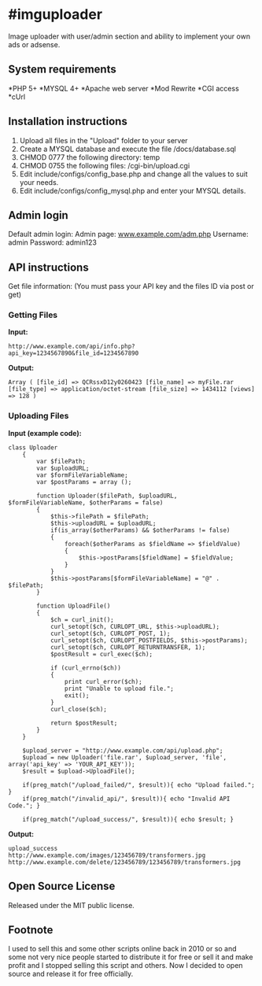 #imguploader
===========

Image uploader with user/admin section and ability to implement your own ads or adsense.

## System requirements

*PHP 5+
*MYSQL 4+
*Apache web server
*Mod Rewrite
*CGI access
*cUrl

## Installation instructions

1. Upload all files in the "Upload" folder to your server
2. Create a MYSQL database and execute the file /docs/database.sql
3. CHMOD 0777 the following directory: temp
4. CHMOD 0755 the following files: /cgi-bin/upload.cgi
5. Edit include/configs/config_base.php and change all the values to suit your needs.
6. Edit include/configs/config_mysql.php and enter your MYSQL details.

## Admin login

Default admin login:
Admin page: www.example.com/adm.php
Username: admin
Password: admin123

## API instructions

Get file information: (You must pass your API key and the files ID via post or get)

### Getting Files

**Input:**
<pre><code>http://www.example.com/api/info.php?api_key=1234567890&file_id=1234567890</code></pre>

**Output:**
<pre><code>Array ( [file_id] => QCRssxD12y0260423 [file_name] => myFile.rar [file_type] => application/octet-stream [file_size] => 1434112 [views] => 128 )</code></pre>

### Uploading Files

**Input (example code):**
<pre><code>class Uploader 
    {
        var $filePath;
	    var $uploadURL;
	    var $formFileVariableName;
	    var $postParams = array ();
        
        function Uploader($filePath, $uploadURL, $formFileVariableName, $otherParams = false) 
        {
            $this->filePath = $filePath;
		    $this->uploadURL = $uploadURL;
		    if(is_array($otherParams) && $otherParams != false) 
		    {
			    foreach($otherParams as $fieldName => $fieldValue) 
			    {
				    $this->postParams[$fieldName] = $fieldValue;
			    }
		    }
		    $this->postParams[$formFileVariableName] = "@" . $filePath;
	    }
        
        function UploadFile() 
	    {
		    $ch = curl_init();
		    curl_setopt($ch, CURLOPT_URL, $this->uploadURL);
		    curl_setopt($ch, CURLOPT_POST, 1);
		    curl_setopt($ch, CURLOPT_POSTFIELDS, $this->postParams);
		    curl_setopt($ch, CURLOPT_RETURNTRANSFER, 1);
		    $postResult = curl_exec($ch);

		    if (curl_errno($ch)) 
		    {
			    print curl_error($ch);
			    print "Unable to upload file.";
			    exit();
		    }
		    curl_close($ch);

		    return $postResult;
	    }
    }

    $upload_server = "http://www.example.com/api/upload.php";
    $upload = new Uploader('file.rar', $upload_server, 'file', array('api_key' => 'YOUR_API_KEY'));
    $result = $upload->UploadFile();

    if(preg_match("/upload_failed/", $result)){ echo "Upload failed."; }
    if(preg_match("/invalid_api/", $result)){ echo "Invalid API Code."; }

    if(preg_match("/upload_success/", $result)){ echo $result; }</code></pre>

**Output:**
<pre><code>upload_success
http://www.example.com/images/123456789/transformers.jpg
http://www.example.com/delete/123456789/123456789/transformers.jpg</code></pre>

## Open Source License

Released under the MIT public license.

## Footnote

I used to sell this and some other scripts online back in 2010 or so and some not very nice people started to distribute it for free or sell it and make profit and I stopped selling this script and others. Now I decided to open source and release it for free officially.